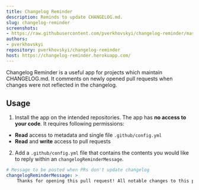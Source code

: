 ```yaml
---
title: Changelog Reminder
description: Reminds to update CHANGELOG.md.
slug: changelog-reminder
screenshots:
- https://raw.githubusercontent.com/pverkhovskyi/changelog-reminder/master/docs/changelog-reminder.png
authors:
- pverkhovskyi
repository: pverkhovskyi/changelog-reminder
host: https://changelog-reminder.herokuapp.com/
---
```


Changelog Reminder is a useful app for projects which maintain CHANGELOG.md. It comments on newly opened  pull requests when changes were not reflected in the changelog.

## Usage

1. Install the app on the intended repositories. The app has **no access to your code**. It requires following permissions:
  - **Read** access to metadata and single file `.github/config.yml`
  - **Read** and **write** access to pull requests
2. Add a `.github/config.yml` file that contains the contents you would like to reply within an `changelogReminderMessage`.

```yml
# Message to be posted when PRs don't update changelog
changelogReminderMessage: >
    Thanks for opening this pull request! All notable changes to this project should be documented in CHANGELOG.md. Please update it based on your changes.

```
